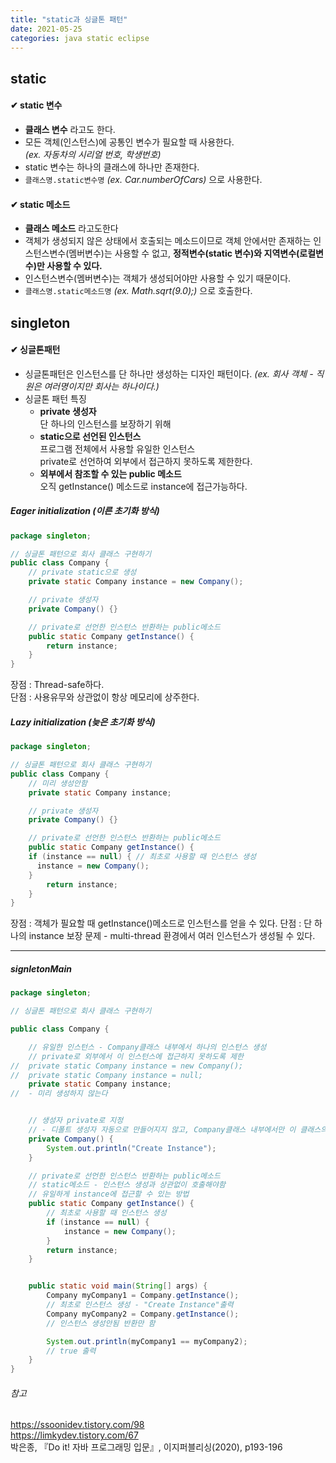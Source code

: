 ```yaml
---
title: "static과 싱글톤 패턴"
date: 2021-05-25
categories: java static eclipse
---
```


## static
#### ✔ static 변수
- **클래스 변수** 라고도 한다.
- 모든 객체(인스턴스)에 공통인 변수가 필요할 때 사용한다.  
  *(ex. 자동차의 시리얼 번호, 학생번호)*
- static 변수는 하나의 클래스에 하나만 존재한다.
- `클래스명.static변수명` *(ex. Car.numberOfCars)*  으로 사용한다.

#### ✔ static 메소드
- **클래스 메소드** 라고도한다
- 객체가 생성되지 않은 상태에서 호출되는 메소드이므로 객체 안에서만 존재하는 인스턴스변수(멤버변수)는 사용할 수 없고, **정적변수(static 변수)와 지역변수(로컬변수)만 사용할 수 있다.**
- 인스턴스변수(멤버변수)는 객체가 생성되어야만 사용할 수 있기 때문이다.
- `클래스명.static메소드명` *(ex. Math.sqrt(9.0);)* 으로 호출한다.

## singleton

#### ✔ 싱글톤패턴
- 싱글톤패턴은 인스턴스를 단 하나만 생성하는 디자인 패턴이다. *(ex. 회사 객체 - 직원은 여러명이지만 회사는 하나이다.)*
- 싱글톤 패턴 특징
  - **private 생성자**  
    단 하나의 인스턴스를 보장하기 위해
  - **static으로 선언된 인스턴스**  
    프로그램 전체에서 사용할 유일한 인스턴스  
    private로 선언하여 외부에서 접근하지 못하도록 제한한다.
  - **외부에서 참조할 수 있는 public 메소드**  
    오직 getInstance() 메소드로 instance에 접근가능하다.


##### Eager initialization (이른 초기화 방식)
```java
package singleton;

// 싱글톤 패턴으로 회사 클래스 구현하기
public class Company {
	// private static으로 생성
	private static Company instance = new Company();

	// private 생성자
	private Company() {}

	// private로 선언한 인스턴스 반환하는 public메소드
	public static Company getInstance() {
		return instance;
	}
}
```
장점 : Thread-safe하다.  
단점 : 사용유무와 상관없이 항상 메모리에 상주한다.


##### Lazy initialization (늦은 초기화 방식)
```java
package singleton;

// 싱글톤 패턴으로 회사 클래스 구현하기
public class Company {
	// 미리 생성안함
	private static Company instance;

	// private 생성자
	private Company() {}

	// private로 선언한 인스턴스 반환하는 public메소드
	public static Company getInstance() {
    if (instance == null) { // 최초로 사용할 때 인스턴스 생성
      instance = new Company();
    }
		return instance;
	}
}
```
장점 : 객체가 필요할 때 getInstance()메소드로 인스턴스를 얻을 수 있다.
단점 : 단 하나의 instance 보장 문제 - multi-thread 환경에서 여러 인스턴스가 생성될 수 있다.


---
##### signletonMain
```java
package singleton;

// 싱글톤 패턴으로 회사 클래스 구현하기

public class Company {

	// 유일한 인스턴스 - Company클래스 내부에서 하나의 인스턴스 생성
	// private로 외부에서 이 인스턴스에 접근하지 못하도록 제한
//	private static Company instance = new Company();
//	private static Company instance = null;
	private static Company instance;
//	- 미리 생성하지 않는다


	// 생성자 private로 지정
	// - 디폴트 생성자 자동으로 만들어지지 않고, Company클래스 내부에서만 이 클래스의 생성을 제어할 수 있다.
	private Company() {
		System.out.println("Create Instance");
	}

	// private로 선언한 인스턴스 반환하는 public메소드
	// static메소드 - 인스턴스 생성과 상관없이 호출해야함
	// 유일하게 instance에 접근할 수 있는 방법
	public static Company getInstance() {
		// 최초로 사용할 때 인스턴스 생성
		if (instance == null) {
			instance = new Company();
		}
		return instance;
	}


	public static void main(String[] args) {
		Company myCompany1 = Company.getInstance();
		// 최초로 인스턴스 생성 - "Create Instance"출력
		Company myCompany2 = Company.getInstance();
		// 인스턴스 생성안됨 반환만 함

		System.out.println(myCompany1 == myCompany2);
		// true 출력
	}
}

```


###### 참고
https://ssoonidev.tistory.com/98  
https://limkydev.tistory.com/67   
박은종, 『Do it! 자바 프로그래밍 입문』, 이지퍼블리싱(2020), p193-196
